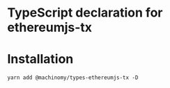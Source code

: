 # TypeScript declaration for ethereumjs-tx

# Installation
```
yarn add @machinomy/types-ethereumjs-tx -D
```

